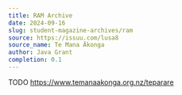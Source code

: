 ```yaml
---
title: RAM Archive
date: 2024-09-16
slug: student-magazine-archives/ram
source: https://issuu.com/lusa8
source_name: Te Mana Ākonga
author: Java Grant
completion: 0.1
---
```


TODO
https://www.temanaakonga.org.nz/teparare

<script src="/table-of-contents.js"></script>
